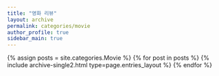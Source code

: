 ```yaml
---
title: "영화 리뷰"
layout: archive
permalink: categories/movie
author_profile: true
sidebar_main: true
---
```


{% assign posts = site.categories.Movie %}
{% for post in posts %} {% include archive-single2.html type=page.entries_layout %} {% endfor %}
